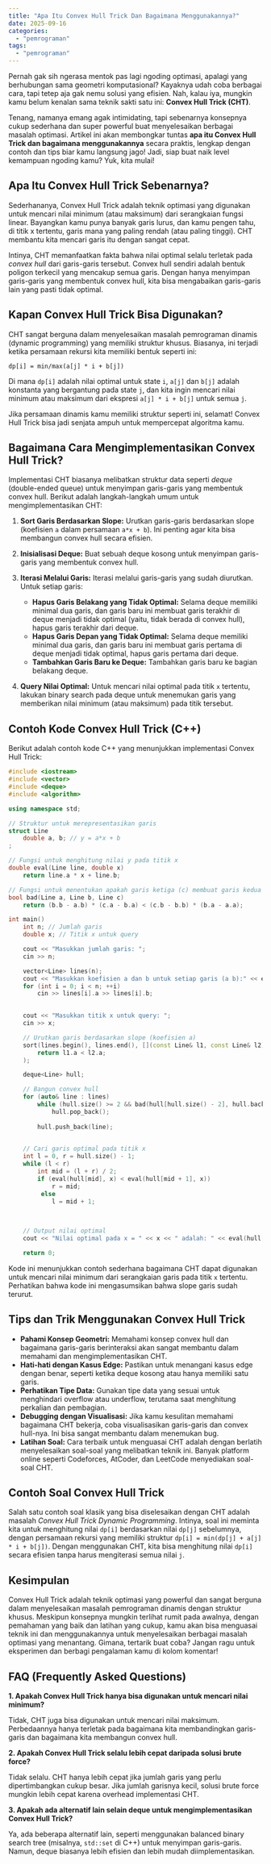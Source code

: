 ```yaml
---
title: "Apa Itu Convex Hull Trick Dan Bagaimana Menggunakannya?"
date: 2025-09-16
categories: 
  - "pemrograman"
tags: 
  - "pemrograman"
---
```


Pernah gak sih ngerasa mentok pas lagi ngoding optimasi, apalagi yang berhubungan sama geometri komputasional? Kayaknya udah coba berbagai cara, tapi tetep aja gak nemu solusi yang efisien. Nah, kalau iya, mungkin kamu belum kenalan sama teknik sakti satu ini: **Convex Hull Trick (CHT)**.

Tenang, namanya emang agak intimidating, tapi sebenarnya konsepnya cukup sederhana dan super powerful buat menyelesaikan berbagai masalah optimasi. Artikel ini akan membongkar tuntas **apa itu Convex Hull Trick dan bagaimana menggunakannya** secara praktis, lengkap dengan contoh dan tips biar kamu langsung jago! Jadi, siap buat naik level kemampuan ngoding kamu? Yuk, kita mulai!

## Apa Itu Convex Hull Trick Sebenarnya?

Sederhananya, Convex Hull Trick adalah teknik optimasi yang digunakan untuk mencari nilai minimum (atau maksimum) dari serangkaian fungsi linear. Bayangkan kamu punya banyak garis lurus, dan kamu pengen tahu, di titik x tertentu, garis mana yang paling rendah (atau paling tinggi). CHT membantu kita mencari garis itu dengan sangat cepat.

Intinya, CHT memanfaatkan fakta bahwa nilai optimal selalu terletak pada _convex hull_ dari garis-garis tersebut. Convex hull sendiri adalah bentuk poligon terkecil yang mencakup semua garis. Dengan hanya menyimpan garis-garis yang membentuk convex hull, kita bisa mengabaikan garis-garis lain yang pasti tidak optimal.

## Kapan Convex Hull Trick Bisa Digunakan?

CHT sangat berguna dalam menyelesaikan masalah pemrograman dinamis (dynamic programming) yang memiliki struktur khusus. Biasanya, ini terjadi ketika persamaan rekursi kita memiliki bentuk seperti ini:

`dp[i] = min/max(a[j] * i + b[j])`

Di mana `dp[i]` adalah nilai optimal untuk state `i`, `a[j]` dan `b[j]` adalah konstanta yang bergantung pada state `j`, dan kita ingin mencari nilai minimum atau maksimum dari ekspresi `a[j] * i + b[j]` untuk semua `j`.

Jika persamaan dinamis kamu memiliki struktur seperti ini, selamat! Convex Hull Trick bisa jadi senjata ampuh untuk mempercepat algoritma kamu.

## Bagaimana Cara Mengimplementasikan Convex Hull Trick?

Implementasi CHT biasanya melibatkan struktur data seperti _deque_ (double-ended queue) untuk menyimpan garis-garis yang membentuk convex hull. Berikut adalah langkah-langkah umum untuk mengimplementasikan CHT:

1. **Sort Garis Berdasarkan Slope:** Urutkan garis-garis berdasarkan slope (koefisien `a` dalam persamaan `a*x + b`). Ini penting agar kita bisa membangun convex hull secara efisien.
    
2. **Inisialisasi Deque:** Buat sebuah deque kosong untuk menyimpan garis-garis yang membentuk convex hull.
    
3. **Iterasi Melalui Garis:** Iterasi melalui garis-garis yang sudah diurutkan. Untuk setiap garis:
    
    - **Hapus Garis Belakang yang Tidak Optimal:** Selama deque memiliki minimal dua garis, dan garis baru ini membuat garis terakhir di deque menjadi tidak optimal (yaitu, tidak berada di convex hull), hapus garis terakhir dari deque.
    - **Hapus Garis Depan yang Tidak Optimal:** Selama deque memiliki minimal dua garis, dan garis baru ini membuat garis pertama di deque menjadi tidak optimal, hapus garis pertama dari deque.
    - **Tambahkan Garis Baru ke Deque:** Tambahkan garis baru ke bagian belakang deque.
4. **Query Nilai Optimal:** Untuk mencari nilai optimal pada titik `x` tertentu, lakukan binary search pada deque untuk menemukan garis yang memberikan nilai minimum (atau maksimum) pada titik tersebut.
    

## Contoh Kode Convex Hull Trick (C++)

Berikut adalah contoh kode C++ yang menunjukkan implementasi Convex Hull Trick:

```cpp
#include <iostream>
#include <vector>
#include <deque>
#include <algorithm>

using namespace std;

// Struktur untuk merepresentasikan garis
struct Line 
    double a, b; // y = a*x + b
;

// Fungsi untuk menghitung nilai y pada titik x
double eval(Line line, double x) 
    return line.a * x + line.b;

// Fungsi untuk menentukan apakah garis ketiga (c) membuat garis kedua (b) tidak optimal
bool bad(Line a, Line b, Line c) 
    return (b.b - a.b) * (c.a - b.a) < (c.b - b.b) * (b.a - a.a);

int main() 
    int n; // Jumlah garis
    double x; // Titik x untuk query

    cout << "Masukkan jumlah garis: ";
    cin >> n;

    vector<Line> lines(n);
    cout << "Masukkan koefisien a dan b untuk setiap garis (a b):" << endl;
    for (int i = 0; i < n; ++i) 
        cin >> lines[i].a >> lines[i].b;
    

    cout << "Masukkan titik x untuk query: ";
    cin >> x;

    // Urutkan garis berdasarkan slope (koefisien a)
    sort(lines.begin(), lines.end(), [](const Line& l1, const Line& l2) 
        return l1.a < l2.a;
    );

    deque<Line> hull;

    // Bangun convex hull
    for (auto& line : lines) 
        while (hull.size() >= 2 && bad(hull[hull.size() - 2], hull.back(), line)) 
            hull.pop_back();
        
        hull.push_back(line);
    

    // Cari garis optimal pada titik x
    int l = 0, r = hull.size() - 1;
    while (l < r) 
        int mid = (l + r) / 2;
        if (eval(hull[mid], x) < eval(hull[mid + 1], x)) 
            r = mid;
         else 
            l = mid + 1;
        
    

    // Output nilai optimal
    cout << "Nilai optimal pada x = " << x << " adalah: " << eval(hull[l], x) << endl;

    return 0;
```

Kode ini menunjukkan contoh sederhana bagaimana CHT dapat digunakan untuk mencari nilai minimum dari serangkaian garis pada titik `x` tertentu. Perhatikan bahwa kode ini mengasumsikan bahwa slope garis sudah terurut.

## Tips dan Trik Menggunakan Convex Hull Trick

- **Pahami Konsep Geometri:** Memahami konsep convex hull dan bagaimana garis-garis berinteraksi akan sangat membantu dalam memahami dan mengimplementasikan CHT.
- **Hati-hati dengan Kasus Edge:** Pastikan untuk menangani kasus edge dengan benar, seperti ketika deque kosong atau hanya memiliki satu garis.
- **Perhatikan Tipe Data:** Gunakan tipe data yang sesuai untuk menghindari overflow atau underflow, terutama saat menghitung perkalian dan pembagian.
- **Debugging dengan Visualisasi:** Jika kamu kesulitan memahami bagaimana CHT bekerja, coba visualisasikan garis-garis dan convex hull-nya. Ini bisa sangat membantu dalam menemukan bug.
- **Latihan Soal:** Cara terbaik untuk menguasai CHT adalah dengan berlatih menyelesaikan soal-soal yang melibatkan teknik ini. Banyak platform online seperti Codeforces, AtCoder, dan LeetCode menyediakan soal-soal CHT.

## Contoh Soal Convex Hull Trick

Salah satu contoh soal klasik yang bisa diselesaikan dengan CHT adalah masalah _Convex Hull Trick Dynamic Programming_. Intinya, soal ini meminta kita untuk menghitung nilai `dp[i]` berdasarkan nilai `dp[j]` sebelumnya, dengan persamaan rekursi yang memiliki struktur `dp[i] = min(dp[j] + a[j] * i + b[j])`. Dengan menggunakan CHT, kita bisa menghitung nilai `dp[i]` secara efisien tanpa harus mengiterasi semua nilai `j`.

## Kesimpulan

Convex Hull Trick adalah teknik optimasi yang powerful dan sangat berguna dalam menyelesaikan masalah pemrograman dinamis dengan struktur khusus. Meskipun konsepnya mungkin terlihat rumit pada awalnya, dengan pemahaman yang baik dan latihan yang cukup, kamu akan bisa menguasai teknik ini dan menggunakannya untuk menyelesaikan berbagai masalah optimasi yang menantang. Gimana, tertarik buat coba? Jangan ragu untuk eksperimen dan berbagi pengalaman kamu di kolom komentar!

## FAQ (Frequently Asked Questions)

**1\. Apakah Convex Hull Trick hanya bisa digunakan untuk mencari nilai minimum?**

Tidak, CHT juga bisa digunakan untuk mencari nilai maksimum. Perbedaannya hanya terletak pada bagaimana kita membandingkan garis-garis dan bagaimana kita membangun convex hull.

**2\. Apakah Convex Hull Trick selalu lebih cepat daripada solusi brute force?**

Tidak selalu. CHT hanya lebih cepat jika jumlah garis yang perlu dipertimbangkan cukup besar. Jika jumlah garisnya kecil, solusi brute force mungkin lebih cepat karena overhead implementasi CHT.

**3\. Apakah ada alternatif lain selain deque untuk mengimplementasikan Convex Hull Trick?**

Ya, ada beberapa alternatif lain, seperti menggunakan balanced binary search tree (misalnya, `std::set` di C++) untuk menyimpan garis-garis. Namun, deque biasanya lebih efisien dan lebih mudah diimplementasikan.
